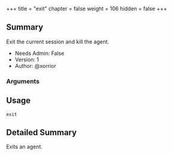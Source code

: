 +++
title = "exit"
chapter = false
weight = 106
hidden = false
+++

## Summary
Exit the current session and kill the agent.


- Needs Admin: False  
- Version: 1  
- Author: @xorrior  

### Arguments

## Usage

```
exit
```


## Detailed Summary

Exits an agent.
